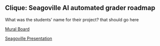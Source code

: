 ## Clique: Seagoville AI automated grader roadmap

What was the students' name for their project? that should go here

[Mural Board](https://app.mural.co/t/globalgivingcampaign5058/m/globalgivingcampaign5058/1602597957206/a69df8278af2af27f68aac4be499a369ffb6abc8)

[Seagoville Presentation](https://ibm.ent.box.com/file/732214119632)
